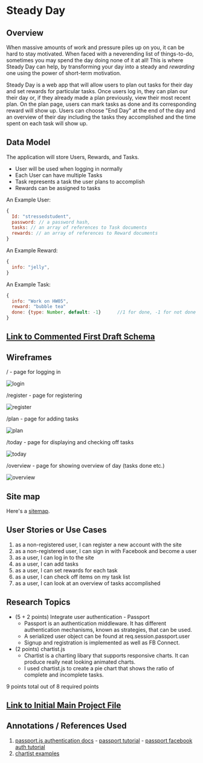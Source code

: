 # Steady Day

## Overview

When massive amounts of work and pressure piles up on you, it can be hard to stay motivated. When faced with a neverending list of things-to-do, sometimes you may spend the day doing none of it at all! This is where Steady Day can help, by transforming your day into a steady and *rewarding* one using the power of short-term motivation.

Steady Day is a web app that will allow users to plan out tasks for their day and set rewards for particular tasks. Once users log in, they can plan our their day or, if they already made a plan previously, view their most recent plan. On the plan page, users can mark tasks as done and its corresponding reward will show up. Users can choose "End Day" at the end of the day and an overview of their day including the tasks they accomplished and the time spent on each task will show up. 


## Data Model

The application will store Users, Rewards, and Tasks.

* User will be used when logging in normally
* Each User can have multiple Tasks
* Task represents a task the user plans to accomplish 
* Rewards can be assigned to tasks

An Example User:

```javascript
{
  Id: "stressedstudent",
  password: // a password hash,
  tasks: // an array of references to Task documents
  rewards: // an array of references to Reward documents
}
```

An Example Reward:

```javascript
{
  info: "jelly",
}
```

An Example Task:

```javascript
{
  info: "Work on HW05",
  reward: "bubble tea"
  done: {type: Number, default: -1}      //1 for done, -1 for not done
}
```

## [Link to Commented First Draft Schema](db.js) 

## Wireframes

/ - page for logging in

![login](documentation/login.png)

/register - page for registering

![register](documentation/register.png)

/plan - page for adding tasks 

![plan](documentation/setplan.png)

/today - page for displaying and checking off tasks

![today](documentation/plan.png)

/overview - page for showing overview of day (tasks done etc.)

![overview](documentation/overview.png)

## Site map

Here's a [sitemap](documentation/sitemap.png).

## User Stories or Use Cases

1. as a non-registered user, I can register a new account with the site
2. as a non-registered user, I can sign in with Facebook and become a user
3. as a user, I can log in to the site
4. as a user, I can add tasks
5. as a user, I can set rewards for each task
6. as a user, I can check off items on my task list
7. as a user, I can look at an overview of tasks accomplished

## Research Topics

* (5 + 2 points) Integrate user authentication - Passport
    * Passport is an authentication middleware. It has different authentication mechanisms, known as strategies, that can be used.
    * A serialized user object can be found at req.session.passport.user
    * Signup and registration is implemented as well as FB Connect.
* (2 points) chartist.js
    * Chartist is a charting libary that supports responsive charts. It can produce really neat looking animated charts.
    * I used chartist.js to create a pie chart that shows the ratio of complete and incomplete tasks.

9 points total out of 8 required points 


## [Link to Initial Main Project File](app.js) 

## Annotations / References Used
                                                                                                                                                                                                                                                                                                                                                                                                                                                                                                                                                                                                                                                                                                                                                                                                                                                                                                                                                                                                                                                                                                                                                                                                                                                                                                                                                                                                                                                                                                                                                                                                                                                                                                                                                                                                                                                                                                                                                                                                                                                                                                                                                                                                                                                                                                                                                                                                                                                                                                                                                                                                                                                                                                                                                                                                                                                                                                                                                                                                                                                                                                                                                                                                                                                                                                                                                                                                                                                                                                                                                                                                                                                                                                                                                                                                                                                                                                                                                                                                                                                                                                                                                                                                                                                                                                                                                                                                                                                                                                                                                                                                                                                                                                                                                                                                                                                                                                                                                                                                                                                                                                                                                                                                                                                                                                                                                                                                                                                                                                                                                                                                                                                                                                                                                                                                                                                                                                                                                                                                                                                                                                                                                                                                                                                                                                                                                                                                                                                                                                                                                                                                                                                                                                                                                                                                                                                                                                                                                                                                                                                                                                                                                                                                                                                                                                                                                                                                                                                                                                                                                                                                                                                                                                                                                                                                                                                                                                                                                                                                                                                                                                                                                                                                                                                                                                                                                                                                                                                                                                                                                                                                                                                                                                                                                                                                                                                                                                                                                      
1. [passport.js authentication docs](http://passportjs.org/docs) - [passport tutorial](https://code.tutsplus.com/tutorials/authenticating-nodejs-applications-with-passport--cms-21619) - [passport facebook auth tutorial](https://code.tutsplus.com/articles/social-authentication-for-nodejs-apps-with-passport--cms-21618)
2. [chartist examples](http://gionkunz.github.io/chartist-js/examples.html#simple-pie-chart) 
